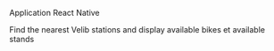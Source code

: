 Application React Native 

Find the nearest Velib stations and display available bikes et available stands
